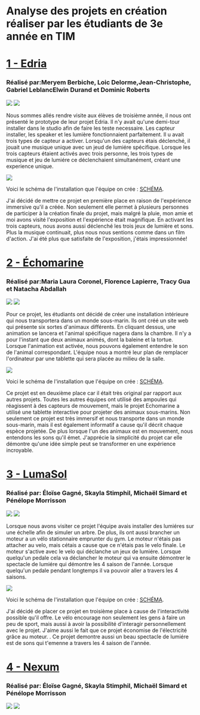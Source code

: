 <h1>Analyse des projets en création réaliser par les étudiants de 3e année en TIM</h1>

<h1><a href="https://tim-montmorency.com/2023/projets/EDRIA/docs/web/index.html">1 - Edria</a></h1>
<h3>Réalisé par:Meryem Berbiche, Loic Delorme,Jean-Christophe, Gabriel LeblancElwin Durand et Dominic Roberts</h3>
<img src="Photo/edria_demo.png">
<img src="Photo/edria_ordinateur.png">

Nous sommes allés rendre visite aux élèves de troisième année, il nous ont présenté le prototype de leur projet Edria. Il n'y avait qu'une demi-tour installer dans le studio afin de faire les teste necessaire. Les capteur installer, les speaker et les lumière fonctionnaient parfaitement. Il u avait trois types de capteur a activer. Lorsqu'un des capteurs étais déclenché, il jouait une musique unique avec un jeud de lumiére spécifique. Lorsque les trois capteurs étaient activés avec trois personne, les trois types de musique et jeu de lumiére ce déclenchaient simultanément, créant une experience unique.

<img src="Photo/edria_shema.png">

Voici le schéma de l'installation que l'équipe on crée : <a href="https://github.com/F-C-A/EDRIA/blob/main/docs/medias/schema_electrique.png">SCHÉMA</a>. 

J'ai décidé de mettre ce projet en première place en raison de l'expérience immersive qu'il a créée. Non seulement elle permet à plusieurs personnes de participer à la création finale du projet, mais malgré la pluie, mon amie et moi avons visité l'exposition et l'expérience était magnifique. En activant les trois capteurs, nous avons aussi déclenché les trois jeux de lumière et sons. Plus la musique continuait, plus nous nous sentions comme dans un film d'action. J'ai été plus que satisfaite de l'exposition, j'étais impressionnée!

<h1><a href="https://tim-montmorency.com/2023/projets/Echomarine/docs/web/index.html">2 - Échomarine</a></h1>
<h3>Réalisé par:Maria Laura Coronel, Florence Lapierre, Tracy Gua et Natacha Abdallah </h3>

<img src="Photo/echomarine_debut_projet2.png">
<img src="Photo/echomarine_debut_projet.png">

Pour ce projet, les étudiants ont décidé de créer une installation intérieure qui nous transportera dans un monde sous-marin. Ils ont créé un site web qui présente six sortes d'animaux différents. En cliquant dessus, une animation se lancera et l'animal spécifique nagera dans la chambre. Il n'y a pour l'instant que deux animaux animés, dont la baleine et la tortue. Lorsque l'animation est activée, nous pouvons également entendre le son de l'animal correspondant. L'équipe nous a montré leur plan de remplacer l'ordinateur par une tablette qui sera placée au milieu de la salle.

<img src="Photo/echomarine_shema.png">

Voici le schéma de l'installation que l'équipe on crée : <a href="https://github.com/Echomarine/Echomarine/tree/main/docs/preproduction#plantation">SCHÉMA</a>.

Ce projet est en deuxième place car il était très original par rapport aux autres projets. Toutes les autres équipes ont utilisé des ampoules qui réagissent à des capteurs de mouvement, mais le projet Echomarine a utilisé une tablette interactive pour projeter des animaux sous-marins. Non seulement ce projet est très immersif et nous transporte dans un monde sous-marin, mais il est également informatif a cause qu'il décrit chaque espèce projetée. De plus lorsque l'un des animaux est en mouvement, nous entendons les sons qu'il émet. J'apprécie la simplicité du projet car elle démontre qu'une idée simple peut se transformer en une expérience incroyable.

<h1><a href="https://tim-montmorency.com/2023/projets/LumaSol/docs/web/index.html">3 - LumaSol</a></h1>
<h3>Réalisé par: Éloïse Gagné, Skayla Stimphil, Michaël Simard et Pénélope Morrisson</h3>

<img src="Photo/lumasol_debut_lumiere (1).png">
<img src="Photo/lumasol_debut_moteur (1).png">

Lorsque nous avons visiter ce projet l'équipe avais installer des lumiéres sur une échelle afin de simuler un arbre. De plus, ils ont aussi brancher un moteur a un vélo stationnaire emprunter du gym. Le moteur n'étais pas attacher au velo, mais cétais a cause que ce n'étais pas le velo finale.  Le moteur s'active avec le velo qui déclanche un jeux de lumiére. Lorsque quelqu'un pedale cela va déclancher le moteur qui va ensuite démontrer le spectacle de lumiére qui démontre les 4 saison de l'année. Lorsque quelqu'un pedale pendant longtemps il va pouvoir aller a travers les 4 saisons. 

<img src="Photo/lumasol_shema.png">

Voici le schéma de l'installation que l'équipe on crée : <a href="https://user-images.githubusercontent.com/70410591/215125260-d78220d7-4583-489d-9c77-34b1653faafd.png
">SCHÉMA</a>.

J'ai décidé de placer ce projet en troisième place à cause de l'interactivité possible qu'il offre. Le vélo encourage non seulement les gens à faire un peu de sport, mais aussi à avoir la possibilité d'interagir personnellement avec le projet. J'aime aussi le fait que ce projet économise de l'électricité grâce au moteur. . Ce projet demontre aussi un beau spectacle de lumiére est de sons qui t'emenne a travers les 4 saison de l'année.

<h1><a href="https://tim-montmorency.com/2023/projets/Nexum/docs/web/index.html">4 - Nexum</a></h1>
<h3>Réalisé par: Éloïse Gagné, Skayla Stimphil, Michaël Simard et Pénélope Morrisson</h3>

<img src="Photo/nexum_demo_lumiere.png">
<img src="Photo/nexum_ordinateur.png">
